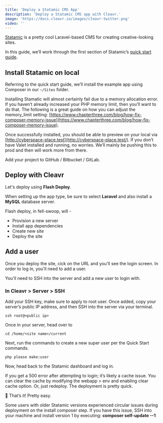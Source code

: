 ```yaml
---
title: 'Deploy a Statamic CMS App'
description: 'Deploy a Statamic CMS app with Cleavr.'
image: 'https://docs.cleavr.io/images/cleavr-twitter.png'
video: ''
---
```


[Statamic](https://statamic.com/) is a pretty cool Laravel-based CMS for creating creative-looking sites.

In this guide, we’ll work through the first section of Statamic’s [quick start guide](https://statamic.dev/quick-start).

## Install Statamic on local

Referring to the quick start guide, we’ll install the example app using Composer in our `~/Sites` folder.

Installing Stamatic will almost certainly fail due to a memory allocation error. If you haven’t already increased your 
PHP memory limit, then you’ll want to do that. The following is a great guide on how you can adjust the memory_limit setting: 
[https://www.chapterthree.com/blog/how-fix-composer-memory-issue](https://www.chapterthree.com/blog/how-fix-composer-memory-issue).

Once successfully installed, you should be able to preview on your local via [http://cyberspace-place.test](http://cyberspace-place.test/). 
If you don’t have Valet installed and running, no worries. We’ll mainly be pushing this to prod and then will work more from there.

Add your project to GitHub / Bitbucket / GitLab.

## Deploy with Cleavr
Let's deploy using **Flash Deploy**.

When setting up the app type, be sure to select **Laravel** and also install a **MySQL** database server.

Flash deploy, in fell-swoop, will -
- Provision a new server
- Install app dependencies
- Create new site
- Deploy the site

## Add a user
Once you deploy the site, cick on the URL and you'll see the login screen. In order to log in, you'll need to add a user.

You'll need to SSH into the server and add a new user to login with.

### In Cleavr > Server > SSH
Add your SSH key, make sure to apply to root user. Once added, copy your server’s public IP address, and then SSH into the server via your terminal.

```
ssh root@<public ip>
```

Once in your server, head over to

```
cd /home/<site name>/current
```

Next, run the commands to create a new super user per the Quick Start commands.

```
php please make:user
```

Now, head back to the Statamic dashboard and log in.

<base-alert>
If you get a 500 error after attempting to login; it’s likely a cache issue. You can clear the cache by modifying the webapp > env and enabling clear cache option. Or, just redeploy. The deployment is pretty quick.
</base-alert>

🎉 That’s it! Pretty easy. 

<base-alert>
Some users with older Statamic versions experienced circular issues during deployment on the install composer step. 
If you have this issue, SSH into your machine and install version 1 by executing: <b>composer self-update --1</b>
</base-alert>




